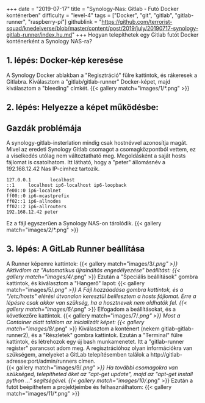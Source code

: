 +++
date = "2019-07-17"
title = "Synology-Nas: Gitlab - Futó Docker konténerben"
difficulty = "level-4"
tags = ["Docker", "git", "gitlab", "gitlab-runner", "raspberry-pi"]
githublink = "https://github.com/terrorist-squad/knedelverse/blob/master/content/post/2019/july/20190717-synology-gitlab-runner/index.hu.md"
+++
Hogyan telepíthetek egy Gitlab futót Docker konténerként a Synology NAS-ra?
## 1. lépés: Docker-kép keresése
A Synology Docker ablakban a "Regisztráció" fülre kattintok, és rákeresek a Gitlabra. Kiválasztom a "gitlab/gitlab-runner" Docker-képet, majd kiválasztom a "bleeding" címkét.
{{< gallery match="images/1/*.png" >}}

## 2. lépés: Helyezze a képet működésbe:

##  Gazdák problémája
A synology-gitlab-insterlation mindig csak hostnévvel azonosítja magát. Mivel az eredeti Synology Gitlab csomagot a csomagközpontból vettem, ez a viselkedés utólag nem változtatható meg.  Megoldásként a saját hosts fájlomat is csatolhatom. Itt látható, hogy a "peter" állomásnév a 192.168.12.42 Nas IP-címhez tartozik.
```
127.0.0.1       localhost                                                       
::1     localhost ip6-localhost ip6-loopback                                    
fe00::0 ip6-localnet                                                            
ff00::0 ip6-mcastprefix                                                         
ff02::1 ip6-allnodes                                                            
ff02::2 ip6-allrouters               
192.168.12.42 peter

```
Ez a fájl egyszerűen a Synology NAS-on tárolódik.
{{< gallery match="images/2/*.png" >}}

## 3. lépés: A GitLab Runner beállítása
A Runner képemre kattintok:
{{< gallery match="images/3/*.png" >}}
Aktiválom az "Automatikus újraindítás engedélyezése" beállítást:
{{< gallery match="images/4/*.png" >}}
Ezután a "Speciális beállítások" gombra kattintok, és kiválasztom a "Hangerő" lapot:
{{< gallery match="images/5/*.png" >}}
A Fájl hozzáadása gombra kattintok, és a "/etc/hosts" elérési útvonalon keresztül beillesztem a hosts fájlomat. Erre a lépésre csak akkor van szükség, ha a hosztnevek nem oldhatók fel.
{{< gallery match="images/6/*.png" >}}
Elfogadom a beállításokat, és a következőre kattintok.
{{< gallery match="images/7/*.png" >}}
Most a Container alatt találom az inicializált képet:
{{< gallery match="images/8/*.png" >}}
Kiválasztom a konténert (nekem gitlab-gitlab-runner2), és a "Részletek" gombra kattintok. Ezután a "Terminal" fülre kattintok, és létrehozok egy új bash munkamenetet. Itt a "gitlab-runner register" parancsot adom meg. A regisztrációhoz olyan információkra van szükségem, amelyeket a GitLab telepítésemben találok a http://gitlab-adresse:port/admin/runners címen.   
{{< gallery match="images/9/*.png" >}}
Ha további csomagokra van szükséged, telepítheted őket az "apt-get update", majd az "apt-get install python ..." segítségével.
{{< gallery match="images/10/*.png" >}}
Ezután a futót beépíthetem a projektjeimbe és felhasználhatom:
{{< gallery match="images/11/*.png" >}}
